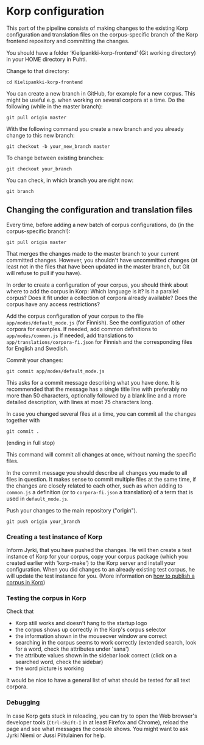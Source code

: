# Korp configuration
This part of the pipeline consists of making changes to the existing Korp configuration and translation files on the corpus-specific branch of the Korp frontend repository and committing the changes.

You should have a folder ‘Kielipankki-korp-frontend’ (Git working directory) in your HOME directory in Puhti. 

Change to that directory:

    cd Kielipankki-korp-frontend

You can create a new branch in GitHub, for example for a new corpus. This might be useful e.g. when working on several corpora at a time. Do the following (while in the master branch):

	git pull origin master 


With the following command you create a new branch and you already change to this new branch:

    git checkout -b your_new_branch master 



To change between existing branches:

	git checkout your_branch

You can check, in which branch you are right now:

	git branch
  
  
## Changing the configuration and translation files

Every time, before adding a new batch of corpus configurations, do (in the corpus-specific branch!):

    git pull origin master  

That merges the changes made to the master branch to your current committed changes. However, you shouldn't have uncommitted changes (at least not in the files that have been updated in the master branch, but Git will refuse to pull if you have). 

In order to create a configuration of your corpus, you should think about where to add the corpus in Korp: Which language is it? Is it a parallel corpus? Does it fit under a collection of corpora already available? Does the corpus have any access restrictions?

Add the corpus configuration of your corpus to the file `app/modes/default_mode.js` (for Finnish). See the configuration of other corpora for examples.
If needed, add common definitions to `app/modes/common.js` 
If needed, add translations to `app/translations/corpora-fi.json` for Finnish and the corresponding files for English and Swedish.
      
Commit your changes:

    git commit app/modes/default_mode.js

This asks for a commit message describing what you have done. It is recommended that the message has a single title line with preferably no more than 50 characters, optionally followed by a blank line and a more detailed description, with lines at most 75 characters long.

In case you changed several files at a time, you can commit all the changes together with 

    git commit . 
(ending in full stop)

This command will commit all changes at once, without naming the specific files.

In the commit message you should describe all changes you made to all files in question. It makes sense to commit multiple files at the same time, if the changes are closely related to each other, such as when adding to `common.js` a definition (or to `corpora-fi.json` a translation) of a term that is used in `default_mode.js`.

Push your changes to the main repository ("origin").

    git push origin your_branch
        

### Creating a test instance of Korp
Inform Jyrki, that you have pushed the changes. He will then create a test instance of Korp for your corpus, copy your corpus package (which you created earlier with 'korp-make') to the Korp server and install your configuration. When you did changes to an already existing test corpus, he will update the test instance for you. (More information on [how to publish a corpus in Korp](howto_korp_publish.md))

### Testing the corpus in Korp

Check that

- Korp still works and doesn't hang to the startup logo
- the corpus shows up correctly in the Korp's corpus selector
- the information shown in the mouseover window are correct
- searching in the corpus seems to work correctly (extended search, look for a word, check the attributes under 'sana')
- the attribute values shown in the sidebar look correct (click on a searched word, check the sidebar)
- the word picture is working



It would be nice to have a general list of what should be tested for all text corpora.


### Debugging    
In case Korp gets stuck in reloading, you can try to open the Web browser's developer tools (`Ctrl-Shift-I` in at least Firefox and Chrome), reload the page and see what messages the console shows. You might want to ask Jyrki Niemi or Jussi Piitulainen for help.
